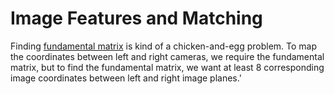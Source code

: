 # Image Features and Matching

Finding [fundamental matrix](image-rectification.html#the-fundamental-matrix) is kind of a chicken-and-egg problem. To map the coordinates between left and right cameras, we require the fundamental matrix, but to find the fundamental matrix, we want at least 8 corresponding image coordinates between left and right image planes.'





